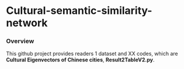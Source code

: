 # Cultural-semantic-similarity-network
### Overview
This github project provides readers 1 dataset and XX codes, which are **Cultural Eigenvectors of Chinese cities**, **Result2TableV2.py**.  

